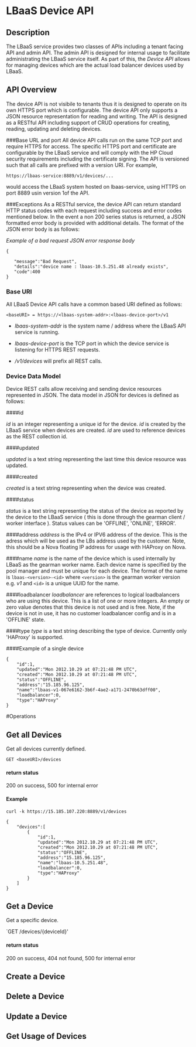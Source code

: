 # LBaaS Device API

## Description
The LBaaS service provides two classes of APIs including a tenant facing API and admin API. The admin API is designed for internal usage to facilitate administrating the LBaaS service itself. As part of this, the *Device API* allows for managing devices which are the actual load balancer devices used by LBaaS. 

## API Overview
The device API is not visibile to tenants thus it is designed to operate on its own HTTPS port which is configurable. The device API only supports a JSON resource representation for reading and writing. The API is designed as a RESTful API including support of CRUD operations for creating, reading, updating and deleting devices.

###Base URL and port
All device API calls run on the same TCP port and require HTTPS for access. The specific HTTPS port and certificate are configurable by the LBaaS service and will comply with the HP Cloud security requirements including the certificate signing. The API is versioned such that all calls are prefixed with a version URI. For example,

`https://lbaas-service:8889/v1/devices/...`

would access the LBaaS system hosted on lbaas-service, using HTTPS on port 8889 usin version 1of the API.

###Exceptions
As a RESTful service, the device API can return standard HTTP status codes with each request including success and error codes mentioned below. In the event a non 200 series status is returned, a JSON formatted error body is provided with additional details. The format of the JSON error body is as follows:

*Example of a bad request JSON error response body*


    {

       "message":"Bad Request",
       "details":"device name : lbaas-10.5.251.48 already exists",
       "code":400
    }



### Base URI
All LBaaS Device API calls have a common based URI defined as follows:

`
<baseURI> = https://<lbaas-system-addr>:<lbaas-device-port>/v1
`

*  *lbaas-system-addr* is the system name / address where the LBaaS API service is running.

* *lbaas-device-port* is the TCP port in which the device service is listening for HTTPS REST requests.

* */v1/devices* will prefix all REST calls.

### Device Data Model
Device REST calls allow receiving and sending device resources represented in JSON. The data model in JSON for devices is defined as follows:

####id

*id* is an integer representing a unique id for the device. *id* is created by the LBaaS service when devices are created. *id* are used to reference devices as the REST collection id.

####updated

*updated* is a text string representing the last time this device resource was updated.

####created

*created* is a text string representing when the device was created.

####status

*status* is a text string representing the status of the device as reported by the device to the LBaaS service ( this is done through the gearman client / worker interface ). Status values can be 'OFFLINE', 'ONLINE', 'ERROR'.

####address
*address* is the IPv4 or IPV6 address of the device. This is the adress which will be used as the LBs address used by the customer. Note, this should be a Nova floating IP address for usage with HAProxy on Nova.

####name
*name* is the name of the device which is used internally by LBaaS as the gearman worker name. Each device name is specified by the pool manager and must be unique for each device. The format of the name is 
`lbaas-<version>-<id>` where `<version>` is the gearman worker version e.g. *v1* and `<id>` is a unique UUID for the name.

####loadbalancer
*loadbalancer* are references to logical loadbalancers who are using this device. This is a list of one or more integers. An empty or zero value denotes that this device is not used and is free. Note, if the device is not in use, it has no customer loadbalancer config and is in a 'OFFLINE' state.

####type
*type* is a text string describing the type of device. Currently only 'HAProxy' is supported.




####Example of a single device 


    {
        "id":1,
        "updated":"Mon 2012.10.29 at 07:21:48 PM UTC",
        "created":"Mon 2012.10.29 at 07:21:48 PM UTC",  
        "status":"OFFLINE",
        "address":"15.185.96.125",
        "name":"lbaas-v1-067e6162-3b6f-4ae2-a171-2470b63dff00",
        "loadbalancer":0,
        "type":"HAProxy"
    }


#Operations

## Get all Devices
Get all devices currently defined.

`GET <baseURI>/devices`

#### return status
200 on success, 500 for internal error

#### Example

`curl -k https://15.185.107.220:8889/v1/devices`


    {
        "devices":[
            {
                "id":1,
                "updated":"Mon 2012.10.29 at 07:21:48 PM UTC",
                "created":"Mon 2012.10.29 at 07:21:48 PM UTC",
                "status":"OFFLINE",
                "address":"15.185.96.125",
                "name":"lbaas-10.5.251.48",
                "loadbalancer":0,
                "type":"HAProxy"
            }
        ]
    }

## Get a Device
Get a specific device.

`GET <baseURI>/devices/{deviceId}'

#### return status
200 on success, 404 not found, 500 for internal error



## Create a Device

## Delete a Device

## Update a Device

## Get Usage of Devices












